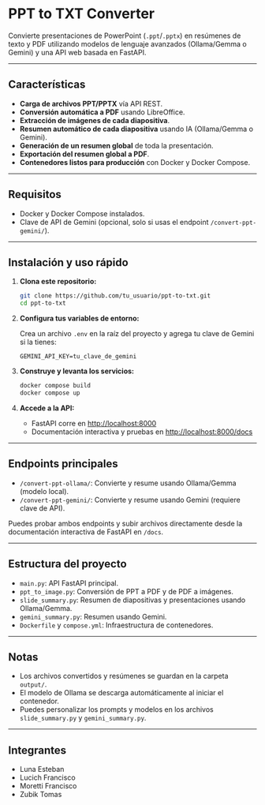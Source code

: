 # PPT to TXT Converter

Convierte presentaciones de PowerPoint (`.ppt`/`.pptx`) en resúmenes de texto y PDF utilizando modelos de lenguaje avanzados (Ollama/Gemma o Gemini) y una API web basada en FastAPI.

---

## Características

- **Carga de archivos PPT/PPTX** vía API REST.
- **Conversión automática a PDF** usando LibreOffice.
- **Extracción de imágenes de cada diapositiva**.
- **Resumen automático de cada diapositiva** usando IA (Ollama/Gemma o Gemini).
- **Generación de un resumen global** de toda la presentación.
- **Exportación del resumen global a PDF**.
- **Contenedores listos para producción** con Docker y Docker Compose.

---

## Requisitos

- Docker y Docker Compose instalados.
- Clave de API de Gemini (opcional, solo si usas el endpoint `/convert-ppt-gemini/`).

---

## Instalación y uso rápido

1. **Clona este repositorio:**

   ```sh
   git clone https://github.com/tu_usuario/ppt-to-txt.git
   cd ppt-to-txt
   ```

2. **Configura tus variables de entorno:**

   Crea un archivo `.env` en la raíz del proyecto y agrega tu clave de Gemini si la tienes:

   ```
   GEMINI_API_KEY=tu_clave_de_gemini
   ```

3. **Construye y levanta los servicios:**

   ```sh
   docker compose build
   docker compose up
   ```

4. **Accede a la API:**

   - FastAPI corre en [http://localhost:8000](http://localhost:8000)
   - Documentación interactiva y pruebas en [http://localhost:8000/docs](http://localhost:8000/docs)

---

## Endpoints principales

- `/convert-ppt-ollama/`: Convierte y resume usando Ollama/Gemma (modelo local).
- `/convert-ppt-gemini/`: Convierte y resume usando Gemini (requiere clave de API).

Puedes probar ambos endpoints y subir archivos directamente desde la documentación interactiva de FastAPI en `/docs`.

---

## Estructura del proyecto

- `main.py`: API FastAPI principal.
- `ppt_to_image.py`: Conversión de PPT a PDF y de PDF a imágenes.
- `slide_summary.py`: Resumen de diapositivas y presentaciones usando Ollama/Gemma.
- `gemini_summary.py`: Resumen usando Gemini.
- `Dockerfile` y `compose.yml`: Infraestructura de contenedores.

---

## Notas

- Los archivos convertidos y resúmenes se guardan en la carpeta `output/`.
- El modelo de Ollama se descarga automáticamente al iniciar el contenedor.
- Puedes personalizar los prompts y modelos en los archivos `slide_summary.py` y `gemini_summary.py`.

---

## Integrantes

- Luna Esteban
- Lucich Francisco
- Moretti Francisco
- Zubik Tomas
